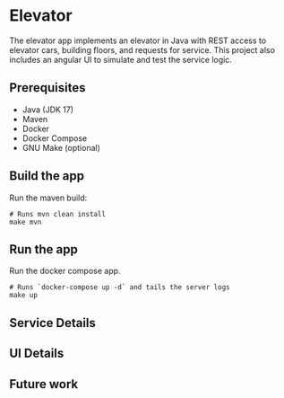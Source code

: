 # Elevator

The elevator app implements an elevator in Java with REST access to elevator cars, building floors, and requests for service.
This project also includes an angular UI to simulate and test the service logic.

## Prerequisites

* Java (JDK 17)
* Maven
* Docker
* Docker Compose
* GNU Make (optional)

## Build the app

Run the maven build:

```
# Runs mvn clean install
make mvn
```

## Run the app

Run the docker compose app.

```
# Runs `docker-compose up -d` and tails the server logs
make up
```

## Service Details


## UI Details


## Future work

